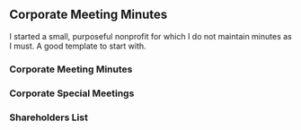 
## Corporate Meeting Minutes
I started a small, purposeful nonprofit for which I do not maintain minutes as I must. A good template to start with.

### Corporate Meeting Minutes

### Corporate Special Meetings

### Shareholders List
